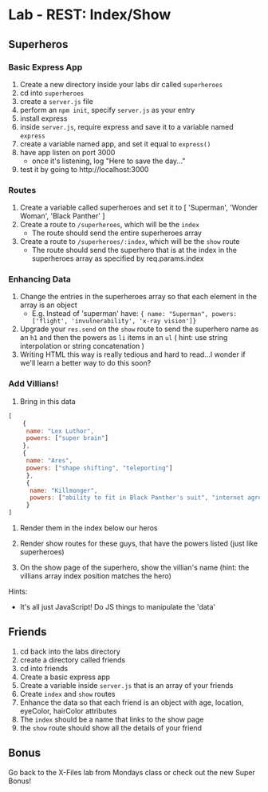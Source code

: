 # Lab - REST: Index/Show

## Superheros

### Basic Express App
1. Create a new directory inside your labs dir called `superheroes`
1. cd into `superheroes`
1. create a `server.js` file
1. perform an `npm init`, specify `server.js` as your entry
1. install express
1. inside `server.js`, require express and save it to a variable named `express`
1. create a variable named app, and set it equal to `express()`
1. have app listen on port 3000
    - once it's listening, log "Here to save the day..."
1. test it by going to http://localhost:3000

### Routes

1. Create a variable called superheroes and set it to [ 'Superman', 'Wonder Woman', 'Black Panther' ]
1. Create a route to `/superheroes`, which will be the `index`
    - The route should send the entire superheroes array
1. Create a route to `/superheroes/:index`, which will be the `show` route
    - The route should send the superhero that is at the index in the superheroes array as specified by req.params.index

### Enhancing Data

1. Change the entries in the superheroes array so that each element in the array is an object
    - E.g. Instead of 'superman' have: `{ name: "Superman", powers: ['flight', 'invulnerability', 'x-ray vision']}`
1. Upgrade your `res.send` on the `show` route to send the superhero name as an `h1` and then the powers as `li` items in an `ul` ( hint: use string interpolation or string concatenation )
1. Writing HTML this way is really tedious and hard to read...I wonder if we'll learn a better way to do this soon?

### Add Villians!
1. Bring in this data
```js
[
    {
     name: "Lex Luthor", 
     powers: ["super brain"]
    },
    {
     name: "Ares", 
     powers: ["shape shifting", "teleporting"]
     },
     {
      name: "Killmonger", 
      powers: ["ability to fit in Black Panther's suit", "internet agreement that he looks badass"]
     }
]
```

1. Render them in the index below our heros
1. Render show routes for these guys, that have the powers listed (just like superheroes) 

1. On the show page of the superhero, show the villian's name (hint: the villians array index position matches the hero)

Hints: 
- It's all just JavaScript! Do JS things to manipulate the 'data'

## Friends

1. cd back into the labs directory
1. create a directory called friends
1. cd into friends
1. Create a basic express app
1. Create a variable inside `server.js` that is an array of your friends
1. Create `index` and `show` routes
1. Enhance the data so that each friend is an object with age, location, eyeColor, hairColor attributes
1. The `index` should be a name that links to the show page
1. the `show` route should show all the details of your friend

## Bonus

Go back to the X-Files lab from Mondays class or check out the new Super Bonus!
